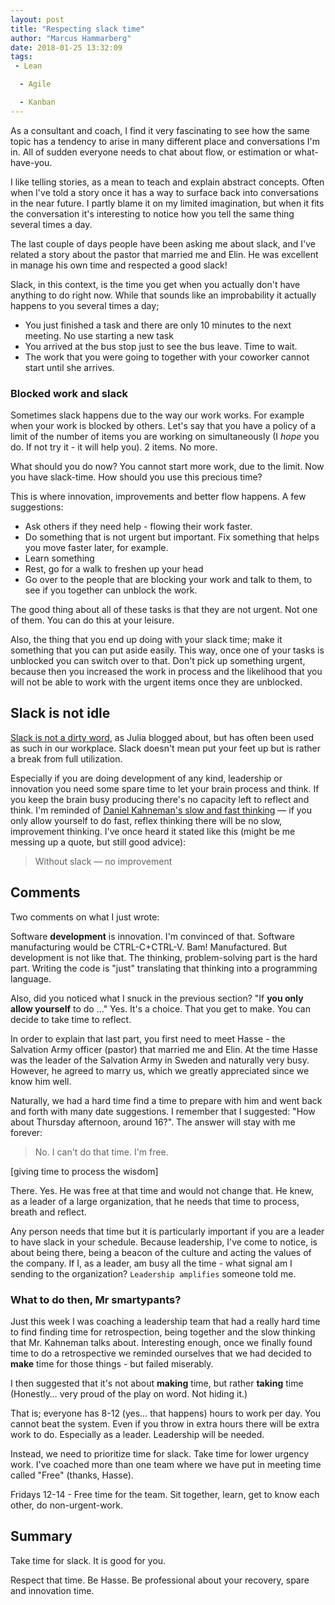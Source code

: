 ```yaml
---
layout: post
title: "Respecting slack time"
author: "Marcus Hammarberg"
date: 2018-01-25 13:32:09
tags:
 - Lean

  - Agile

  - Kanban
---
```


As a consultant and coach, I find it very fascinating to see how the same topic has a tendency to arise in many different place and conversations I'm in. All of sudden everyone needs to chat about flow, or estimation or what-have-you.

I like telling stories, as a mean to teach and explain abstract concepts. Often when I've told a story once it has a way to surface back into conversations in the near future. I partly blame it on my limited imagination, but when it fits the conversation it's interesting to notice how you tell the same thing several times a day.

The last couple of days people have been asking me about slack, and I've related a story about the pastor that married me and Elin. He was excellent in manage his own time and respected a good slack!

<!-- excerpt-end -->

Slack, in this context, is the time you get when you actually don't have anything to do right now. While that sounds like an improbability it actually happens to you several times a day;

* You just finished a task and there are only 10 minutes to the next meeting. No use starting a new task
* You arrived at the bus stop just to see the bus leave. Time to wait.
* The work that you were going to together with your coworker cannot start until she arrives.

### Blocked work and slack

Sometimes slack happens due to the way our work works. For example when your work is blocked by others. Let's say that you have a policy of a limit of the number of items you are working on simultaneously (I *hope* you do. If not try it - it will help you). 2 items. No more.

What should you do now? You cannot start more work, due to the limit. Now you have slack-time. How should you use this precious time?

This is where innovation, improvements and better flow happens. A few suggestions:

* Ask others if they need help - flowing their work faster.
* Do something that is not urgent but important. Fix something that helps you move faster later, for example.
* Learn something
* Rest, go for a walk to freshen up your head
* Go over to the people that are blocking your work and talk to them, to see if you together can unblock the work.

The good thing about all of these tasks is that they are not urgent. Not one of them. You can do this at your leisure.

Also, the thing that you end up doing with your slack time; make it something that you can put aside easily. This way, once one of your tasks is unblocked you can switch over to that. Don't pick up something urgent, because then you increased the work in process and the likelihood that you will not be able to work with the urgent items once they are unblocked.

## Slack is not idle

[Slack is not a dirty word](http://www.everydaykanban.com/2012/07/27/slack-is-not-a-dirty-word-how-slack-can-improve-your-products/), as Julia blogged about, but has often been used as such in our workplace. Slack doesn't mean put your feet up but is rather a break from full utilization.

Especially if you are doing development of any kind, leadership or innovation you need some spare time to let your brain process and think. If you keep the brain busy producing there's no capacity left to reflect and think. I'm reminded of [Daniel Kahneman's slow and fast thinking](https://www.amazon.com/Thinking-Fast-Slow-Daniel-Kahneman/dp/0374533555) — if you only allow yourself to do fast, reflex thinking there will be no slow, improvement thinking. I've once heard it stated like this (might be me messing up a quote, but still good advice):

> Without slack — no improvement

## Comments

Two comments on what I just wrote:

Software **development** is innovation. I'm convinced of that. Software manufacturing would be CTRL-C+CTRL-V. Bam! Manufactured. But development is not like that. The thinking, problem-solving part is the hard part. Writing the code is "just" translating that thinking into a programming language.

Also, did you noticed what I snuck in the previous section? "If **you only allow yourself** to do …" Yes. It's a choice. That you get to make. You can decide to take time to reflect.



In order to explain that last part, you first need to meet Hasse - the Salvation Army officer (pastor) that married me and Elin. At the time Hasse was the leader of the Salvation Army in Sweden and naturally very busy. However, he agreed to marry us, which we greatly appreciated since we know him well.

Naturally, we had a hard time find a time to prepare with him and went back and forth with many date suggestions. I remember that I suggested: "How about Thursday afternoon, around 16?". The answer will stay with me forever:

> No. I can't do that time. I'm free.

[giving time to process the wisdom]

There. Yes. He was free at that time and would not change that. He knew, as a leader of a large organization, that he needs that time to process, breath and reflect.

Any person needs that time but it is particularly important if you are a leader to have slack in your schedule. Because leadership, I've come to notice, is about being there, being a beacon of the culture and acting the values of the company. If I, as a leader, am busy all the time - what signal am I sending to the organization? `Leadership amplifies` someone told me.

### What to do then, Mr smartypants?

Just this week I was coaching a leadership team that had a really hard time to find finding time for retrospection, being together and the slow thinking that Mr. Kahneman talks about. Interesting enough, once we finally found time to do a retrospective we reminded ourselves that we had decided to **make** time for those things - but failed miserably.

I then suggested that it's not about **making** time, but rather **taking** time (Honestly… very proud of the play on word. Not hiding it.)

That is; everyone has 8-12 (yes… that happens) hours to work per day. You cannot beat the system. Even if you throw in extra hours there will be extra work to do. Especially as a leader. Leadership will be needed.

Instead, we need to prioritize time for slack. Take time for lower urgency work. I've coached more than one team where we have put in meeting time called "Free" (thanks, Hasse).

Fridays 12-14 - Free time for the team. Sit together, learn, get to know each other, do non-urgent-work.

## Summary

Take time for slack. It is good for you.

Respect that time. Be Hasse. Be professional about your recovery, spare and innovation time.